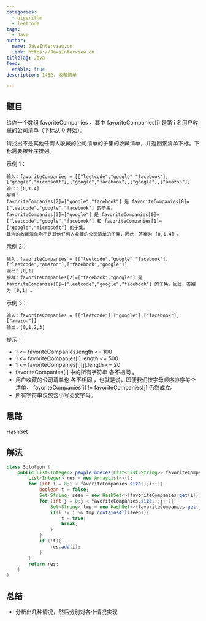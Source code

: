 ```yaml
---
categories:
  - algorithm
  - leetcode
tags:
  - Java
author: 
  name: JavaInterview.cn
  link: https://JavaInterview.cn
titleTag: Java
feed:
  enable: true
description: 1452. 收藏清单

---
```


## 题目

给你一个数组 favoriteCompanies ，其中 favoriteCompanies[i] 是第 i 名用户收藏的公司清单（下标从 0 开始）。

请找出不是其他任何人收藏的公司清单的子集的收藏清单，并返回该清单下标。下标需要按升序排列。



示例 1：

    输入：favoriteCompanies = [["leetcode","google","facebook"],["google","microsoft"],["google","facebook"],["google"],["amazon"]]
    输出：[0,1,4]
    解释：
    favoriteCompanies[2]=["google","facebook"] 是 favoriteCompanies[0]=["leetcode","google","facebook"] 的子集。
    favoriteCompanies[3]=["google"] 是 favoriteCompanies[0]=["leetcode","google","facebook"] 和 favoriteCompanies[1]=["google","microsoft"] 的子集。
    其余的收藏清单均不是其他任何人收藏的公司清单的子集，因此，答案为 [0,1,4] 。
示例 2：

    输入：favoriteCompanies = [["leetcode","google","facebook"],["leetcode","amazon"],["facebook","google"]]
    输出：[0,1]
    解释：favoriteCompanies[2]=["facebook","google"] 是 favoriteCompanies[0]=["leetcode","google","facebook"] 的子集，因此，答案为 [0,1] 。
示例 3：

    输入：favoriteCompanies = [["leetcode"],["google"],["facebook"],["amazon"]]
    输出：[0,1,2,3]


提示：

* 1 <= favoriteCompanies.length <= 100
* 1 <= favoriteCompanies[i].length <= 500
* 1 <= favoriteCompanies[i][j].length <= 20
* favoriteCompanies[i] 中的所有字符串 各不相同 。
* 用户收藏的公司清单也 各不相同 ，也就是说，即便我们按字母顺序排序每个清单， favoriteCompanies[i] != favoriteCompanies[j] 仍然成立。
* 所有字符串仅包含小写英文字母。

## 思路

HashSet

## 解法
```java
class Solution {
    public List<Integer> peopleIndexes(List<List<String>> favoriteCompanies) {
        List<Integer> res = new ArrayList<>();
        for (int i = 0;i < favoriteCompanies.size();i++){
            boolean t = false;
            Set<String> seen = new HashSet<>(favoriteCompanies.get(i));
            for (int j = 0;j < favoriteCompanies.size();j++){
                Set<String> tmp = new HashSet<>(favoriteCompanies.get(j));
                if(i != j && tmp.containsAll(seen)){
                    t = true;
                    break;
                }
            }
            if (!t){
                res.add(i);
            }
        }
        return res;
    }
}

```

## 总结

- 分析出几种情况，然后分别对各个情况实现 
